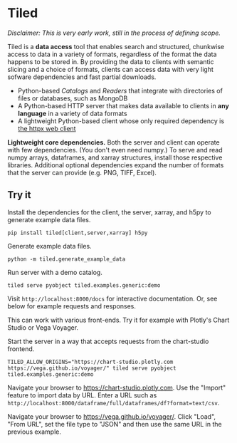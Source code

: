 # Tiled

*Disclaimer: This is very early work, still in the process of defining scope.*

Tiled is a **data access** tool that enables search and structured, chunkwise
access to data in a variety of formats, regardless of the format the data
happens to be stored in. By providing the data to clients with semantic slicing
and a choice of formats, clients can access data with very light sofware
dependencies and fast partial downloads.

* Python-based *Catalogs* and *Readers* that integrate with directories of files
  or databases, such as MongoDB
* A Python-based HTTP server that makes data available to clients in **any
  language** in a variety of data formats
* A lightweight Python-based client whose only required dependency is
  [the httpx web client](https://www.python-httpx.org/)

**Lightweight core dependencies.** Both the server and client can operate with
few dependencies. (You don't even need numpy.) To serve and read numpy arrays,
dataframes, and xarray structures, install those respective libraries.
Additional optional dependencies expand the number of formats that the server
can provide (e.g. PNG, TIFF, Excel).

## Try it

Install the dependencies for the client, the server, xarray, and h5py to
generate example data files.

```
pip install tiled[client,server,xarray] h5py
```

Generate example data files.

```
python -m tiled.generate_example_data
```

Run server with a demo catalog.

```
tiled serve pyobject tiled.examples.generic:demo
```

Visit ``http://localhost:8000/docs`` for interactive documentation. Or, see
below for example requests and responses.

This can work with various front-ends. Try it for example with Plotly's Chart
Studio or Vega Voyager.

Start the server in a way that accepts requests from the chart-studio frontend.

```
TILED_ALLOW_ORIGINS="https://chart-studio.plotly.com https://vega.github.io/voyager/" tiled serve pyobject tiled.examples.generic:demo
```

Navigate your browser to https://chart-studio.plotly.com. Use the "Import"
feature to import data by URL. Enter a URL such as
``http://localhost:8000/dataframe/full/dataframes/df?format=text/csv``.

Navigate your browser to https://vega.github.io/voyager/. Click "Load", "From URL",
set the file type to "JSON" and then use the same URL in the previous example.